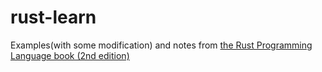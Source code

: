 rust-learn
==========

Examples(with some modification) and notes from [the Rust Programming Language book (2nd edition)](https://doc.rust-lang.org/book/second-edition/)
